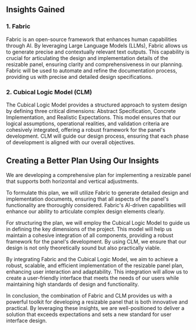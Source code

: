 ## Insights Gained
### 1. Fabric
Fabric is an open-source framework that enhances human capabilities through AI. By leveraging Large Language Models (LLMs), Fabric allows us to generate precise and contextually relevant text outputs. This capability is crucial for articulating the design and implementation details of the resizable panel, ensuring clarity and comprehensiveness in our planning. Fabric will be used to automate and refine the documentation process, providing us with precise and detailed design specifications.

### 2. Cubical Logic Model (CLM)
The Cubical Logic Model provides a structured approach to system design by defining three critical dimensions: Abstract Specification, Concrete Implementation, and Realistic Expectations. This model ensures that our logical assumptions, operational realities, and validation criteria are cohesively integrated, offering a robust framework for the panel's development. CLM will guide our design process, ensuring that each phase of development is aligned with our overall objectives.

## Creating a Better Plan Using Our Insights

We are developing a comprehensive plan for implementing a resizable panel that supports both horizontal and vertical adjustments.

To formulate this plan, we will utilize Fabric to generate detailed design and implementation documents, ensuring that all aspects of the panel's functionality are thoroughly considered. Fabric's AI-driven capabilities will enhance our ability to articulate complex design elements clearly.

For structuring the plan, we will employ the Cubical Logic Model to guide us in defining the key dimensions of the project. This model will help us maintain a cohesive integration of all components, providing a robust framework for the panel's development. By using CLM, we ensure that our design is not only theoretically sound but also practically viable.

By integrating Fabric and the Cubical Logic Model, we aim to achieve a robust, scalable, and efficient implementation of the resizable panel plan, enhancing user interaction and adaptability. This integration will allow us to create a user-friendly interface that meets the needs of our users while maintaining high standards of design and functionality.

In conclusion, the combination of Fabric and CLM provides us with a powerful toolkit for developing a resizable panel that is both innovative and practical. By leveraging these insights, we are well-positioned to deliver a solution that exceeds expectations and sets a new standard for user interface design.

